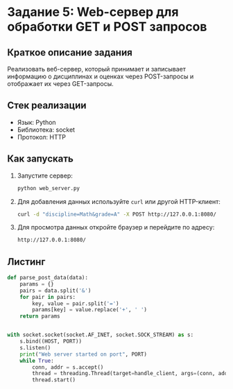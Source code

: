 # Задание 5: Web-сервер для обработки GET и POST запросов

## Краткое описание задания

Реализовать веб-сервер, который принимает и записывает информацию о дисциплинах и оценках через POST-запросы и отображает их через GET-запросы.

## Стек реализации

- Язык: Python
- Библиотека: socket
- Протокол: HTTP

## Как запускать

1. Запустите сервер:
    ```bash
    python web_server.py
    ```
2. Для добавления данных используйте `curl` или другой HTTP-клиент:
    ```bash
    curl -d "discipline=Math&grade=A" -X POST http://127.0.0.1:8080/
    ```
3. Для просмотра данных откройте браузер и перейдите по адресу:
    ```bash
    http://127.0.0.1:8080/
    ```
   
## Листинг
```python
def parse_post_data(data):
    params = {}
    pairs = data.split('&')
    for pair in pairs:
        key, value = pair.split('=')
        params[key] = value.replace('+', ' ')
    return params


with socket.socket(socket.AF_INET, socket.SOCK_STREAM) as s:
    s.bind((HOST, PORT))
    s.listen()
    print("Web server started on port", PORT)
    while True:
        conn, addr = s.accept()
        thread = threading.Thread(target=handle_client, args=(conn, addr))
        thread.start()
```